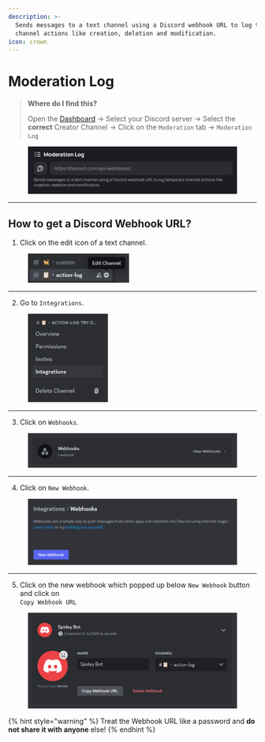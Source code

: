 ```yaml
---
description: >-
  Sends messages to a text channel using a Discord webhook URL to log temporary
  channel actions like creation, deletion and modification.
icon: crown
---
```


# Moderation Log

> **Where do I find this?**
>
> Open the [Dashboard](https://tempvoice.xyz/dashboard) -> Select your Discord server -> Select the **correct** Creator Channel -> Click on the `Moderation` tab -> `Moderation Log`&#x20;

<figure><img src="../../.gitbook/assets/image (21).png" alt=""><figcaption></figcaption></figure>

***

## How to get a Discord Webhook URL?

1. Click on the edit icon of a text channel.

<figure><img src="../../.gitbook/assets/image (27) (1).png" alt="" width="205"><figcaption></figcaption></figure>

***

2. Go to `Integrations`.

<figure><img src="../../.gitbook/assets/image (28) (1).png" alt="" width="162"><figcaption></figcaption></figure>

***

3. Click on `Webhooks`.

<figure><img src="../../.gitbook/assets/image (29) (1).png" alt=""><figcaption></figcaption></figure>

***

4. Click on `New Webhook`.

<figure><img src="../../.gitbook/assets/image (30) (1).png" alt=""><figcaption></figcaption></figure>

***

5. Click on the new webhook which popped up below `New Webhook` button and click on\
   `Copy Webhook URL`

<figure><img src="../../.gitbook/assets/image (31) (1).png" alt=""><figcaption></figcaption></figure>

{% hint style="warning" %}
Treat the Webhook URL like a password and **do not share it with anyone** else!
{% endhint %}
